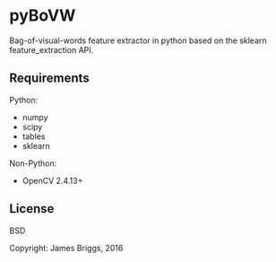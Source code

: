 # pyBoVW

Bag-of-visual-words feature extractor in python based on the sklearn feature_extraction API.

## Requirements

Python:
* numpy
* scipy
* tables
* sklearn

Non-Python:
* OpenCV 2.4.13+

## License
BSD

Copyright: James Briggs, 2016
